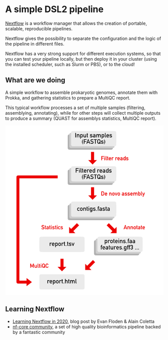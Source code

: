 # A simple DSL2 pipeline

[Nextflow](https://www.nextflow.io/) is a workflow manager that allows the creation
of portable, scalable, reproducible pipelines.

Nextflow gives the possibility to separate the configuration and the logic of the
pipeline in different files.

Nextflow has a very strong support for different execution systems, so that you can
test your pipeline locally, but then deploy it in your cluster (using the installed
scheduler, such as Slurm or PBS), or to the cloud!

## What are we doing

A simple workflow to assemble prokaryotic genomes, annotate them with Prokka, and
gathering statistics to prepare a MultiQC report.

This typical workflow processes a set of multiple samples (filtering, assemblying,
annotating), while for other steps will collect multiple outputs to produce
a summary (QUAST for assemblys statistics, MultiQC report).

![De novo assembly workflow](imgs/denovo-scheme.png)

## Learning Nextflow

* [Learning Nextflow in 2020](https://www.nextflow.io/blog/2020/learning-nextflow-in-2020.html), blog post by Evan Floden & Alain Coletta
* [nf-core community](https://nf-co.re/), a set of high quality bioinformatics pipeline backed by a fantastic community
